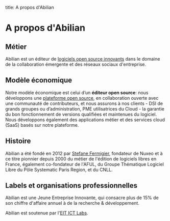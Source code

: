 title: A propos d'Abilian

# A propos d'Abilian

## Métier

Abilian est un éditeur de [logiciels open source innovants](/fr/solutions/) dans le domaine de la collaboration émergente et des réseaux sociaux d'entreprise.

## Modèle économique

Notre modèle économique est celui d’un **éditeur open source**: nous
développons une [plateforme open source](/fr/technologies/), en collaboration ouverte avec une
communauté de contributeurs, et nous assurons à nos clients - DSI de grands
groupes ou d’administration, PME utilisatrices du Cloud - la garantie du bon
fonctionnement de versions qualifiées et maintenues du logiciel. Nous
développons également des applications métier et des services cloud (SaaS)
basés sur notre plateforme.

## Histoire

Abilian a été fondé en 2012 par [Stefane Fermigier](http://www.fermigier.com/),
fondateur de Nuxeo et à ce titre pionnier depuis 2000 du métier de l'édition de
logiciels libres en France, également co-fondateur de l'AFUL, du Groupe
Thématique Logiciel Libre du Pôle Systematic Paris Region, et du CNLL.

## Labels et organisations professionnelles

<!--
<div class="post-img" style="float: right; margin-left: 20px;">
<img alt="logo JEI" height="120" width="120" src="/static/custom/logo-jei.jpg">
</div>
-->
Abilian est une Jeune Entreprise Innovante, qui consacre plus de 15% de son
chiffre d'affaire annuel à de la recherche & développement.

Abilian est soutenue par l'[EIT ICT Labs](http://www.eitictlabs.eu/).
